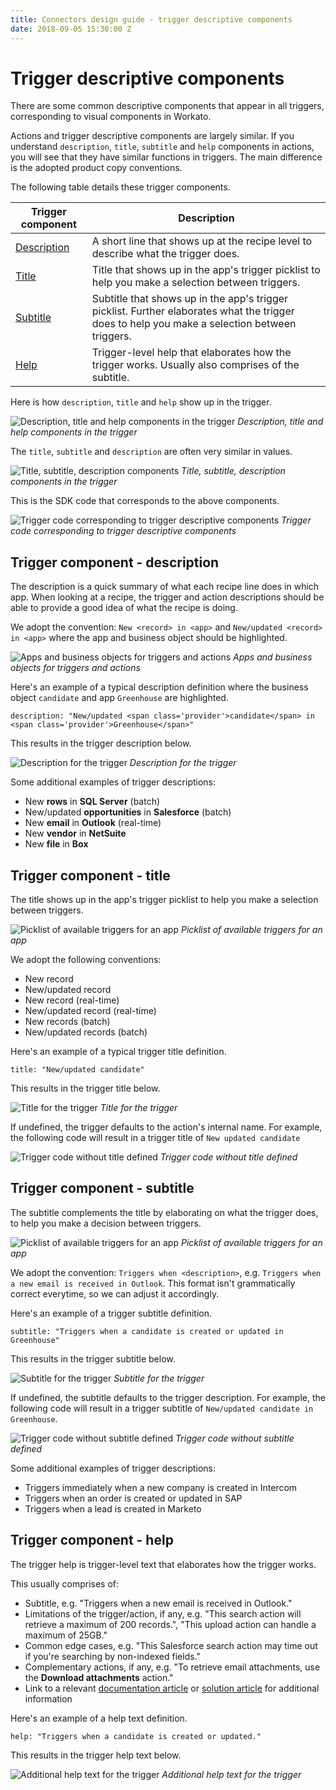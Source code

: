 ```yaml
---
title: Connectors design guide - trigger descriptive components
date: 2018-09-05 15:30:00 Z
---
```


# Trigger descriptive components
There are some common descriptive components that appear in all triggers, corresponding to visual components in Workato.

Actions and trigger descriptive components are largely similar. If you understand `description`, `title`, `subtitle` and `help` components in actions, you will see that they have similar functions in triggers. The main difference is the adopted product copy conventions.

The following table details these trigger components.

| Trigger component | Description                                                                                                                                        |
|-------------------|----------------------------------------------------------------------------------------------------------------------------------------------------|
| [Description](#trigger-component---description)       | A short line that shows up at the recipe level to describe what the trigger does.                                                                   |
| [Title](#trigger-component---title)             | Title that shows up in the app's trigger picklist to help you make a selection between triggers.                                             |
| [Subtitle](#trigger-component---subtitle)          | Subtitle that shows up in the app's trigger picklist. Further elaborates what the trigger does to help you make a selection between triggers. |
| [Help](#trigger-component---help)              | Trigger-level help that elaborates how the trigger works. Usually also comprises of the subtitle.                                                    |

Here is how `description`, `title` and `help` show up in the trigger.

![Description, title and help components in the trigger](/assets/images/connectors-design-guide/trigger-components.png)
*Description, title and help components in the trigger*

The `title`, `subtitle` and `description` are often very similar in values.

![Title, subtitle, description components](/assets/images/connectors-design-guide/trigger-components-2.png)
*Title, subtitle, description components in the trigger*

This is the SDK code that corresponds to the above components.

![Trigger code corresponding to trigger descriptive components](/assets/images/connectors-design-guide/trigger-descriptive-components-code.png)
*Trigger code corresponding to trigger descriptive components*

## Trigger component - description
The description is a quick summary of what each recipe line does in which app. When looking at a recipe, the trigger and action descriptions should be able to provide a good idea of what the recipe is doing.

We adopt the convention: `New <record> in <app>` and `New/updated <record> in <app>` where the app and business object should be highlighted. 

![Apps and business objects for triggers and actions](/assets/images/connectors-design-guide/trigger-action-descriptions.png)
*Apps and business objects for triggers and actions*

Here's an example of a typical description definition where the business object `candidate` and app `Greenhouse` are highlighted.

```
description: "New/updated <span class='provider'>candidate</span> in <span class='provider'>Greenhouse</span>"
```

This results in the trigger description below.

![Description for the trigger](/assets/images/connectors-design-guide/trigger-description.png)
*Description for the trigger*

Some additional examples of trigger descriptions:

- New **rows** in **SQL Server** (batch)
- New/updated **opportunities** in **Salesforce** (batch)
- New **email** in **Outlook** (real-time)
- New **vendor** in **NetSuite**
- New **file** in **Box**

## Trigger component - title
The title shows up in the app's trigger picklist to help you make a selection between triggers.

![Picklist of available triggers for an app](/assets/images/connectors-design-guide/trigger-picklist-titles.png)
*Picklist of available triggers for an app*

We adopt the following conventions:
- New record
- New/updated record
- New record (real-time)
- New/updated record (real-time)
- New records (batch)
- New/updated records (batch)

Here's an example of a typical trigger title definition.

```
title: "New/updated candidate"
```

This results in the trigger title below.

![Title for the trigger](/assets/images/connectors-design-guide/trigger-title.png)
*Title for the trigger*

If undefined, the trigger defaults to the action's internal name. For example, the following code will result in a trigger title of `New updated candidate`

![Trigger code without title defined](/assets/images/connectors-design-guide/trigger-components-code.png)
*Trigger code without title defined*

## Trigger component - subtitle
The subtitle complements the title by elaborating on what the trigger does, to help you make a decision between triggers.

![Picklist of available triggers for an app](/assets/images/connectors-design-guide/trigger-picklist-subtitles.png)
*Picklist of available triggers for an app*

We adopt the convention: `Triggers when <description>`, e.g. `Triggers when a new email is received in Outlook`. This format isn't grammatically correct everytime, so we can adjust it accordingly.

Here's an example of a trigger subtitle definition.

```
subtitle: "Triggers when a candidate is created or updated in Greenhouse"
```

This results in the trigger subtitle below.

![Subtitle for the trigger](/assets/images/connectors-design-guide/trigger-subtitle.png)
*Subtitle for the trigger*

If undefined, the subtitle defaults to the trigger description. For example, the following code will result in a trigger subtitle of `New/updated candidate in Greenhouse`.

![Trigger code without subtitle defined](/assets/images/connectors-design-guide/trigger-components-code.png)
*Trigger code without subtitle defined*

Some additional examples of trigger descriptions:

- Triggers immediately when a new company is created in Intercom
- Triggers when an order is created or updated in SAP
- Triggers when a lead is created in Marketo

## Trigger component - help
The trigger help is trigger-level text that elaborates how the trigger works.

This usually comprises of:

- Subtitle, e.g. "Triggers when a new email is received in Outlook."
- Limitations of the trigger/action, if any, e.g. "This search action will retrieve a maximum of 200 records.", "This upload action can handle a maximum of 25GB."
- Common edge cases, e.g. "This Salesforce search action may time out if you're searching by non-indexed fields."
- Complementary actions, if any, e.g. "To retrieve email attachments, use the **Download attachments** action."
- Link to a relevant [documentation article](/) or [solution article](https://support.workato.com/support/solutions) for additional information

Here's an example of a help text definition.

```
help: "Triggers when a candidate is created or updated."
```

This results in the trigger help text below.

![Additional help text for the trigger](/assets/images/connectors-design-guide/trigger-help.png)
*Additional help text for the trigger*

